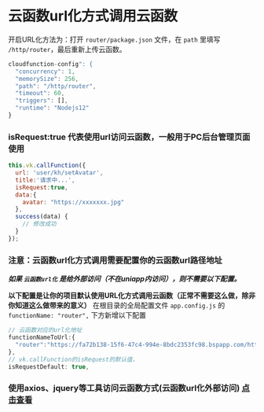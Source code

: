 # 云函数url化方式调用云函数

开启URL化方法为：打开 `router/package.json` 文件，在 `path` 里填写 `/http/router`，最后重新上传云函数。

```js
cloudfunction-config": {
  "concurrency": 1,
  "memorySize": 256,
  "path": "/http/router",
  "timeout": 60,
  "triggers": [],
  "runtime": "Nodejs12"
}
```


### isRequest:true 代表使用url访问云函数，一般用于PC后台管理页面使用

```js
this.vk.callFunction({
  url: 'user/kh/setAvatar',
  title:'请求中...',
  isRequest:true,
  data:{
    avatar: "https://xxxxxxx.jpg"
  },
  success(data) {
    // 修改成功
  }
});

```
### 注意：云函数url化方式调用需要配置你的云函数url路径地址

___如果 `云函数url化` 是给外部访问（不在uniapp内访问），则不需要以下配置。___

**以下配置是让你的项目默认使用URL化方式调用云函数（正常不需要这么做，除非你知道这么做带来的意义）**
在根目录的全局配置文件 `app.config.js` 的 `functionName: "router",` 下方新增以下配置
```js
// 云函数对应的url化地址
functionNameToUrl:{
  "router":"https://fa72b138-15f6-47c4-994e-8bdc2353fc98.bspapp.com/http/router",
},
// vk.callFunction的isRequest的默认值，
isRequestDefault: true,
```

### 使用axios、jquery等工具访问云函数方式(云函数url化外部访问) [点击查看](https://vkdoc.fsq.pub/client/question/q2.html)